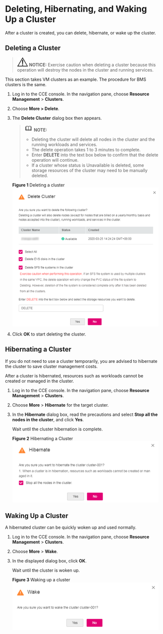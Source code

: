 # Deleting, Hibernating, and Waking Up a Cluster<a name="cce_01_0031"></a>

After a cluster is created, you can delete, hibernate, or wake up the cluster.

## Deleting a Cluster<a name="section186941617125315"></a>

>![](public_sys-resources/icon-notice.gif) **NOTICE:** 
>Exercise caution when deleting a cluster because this operation will destroy the nodes in the cluster and running services.

This section takes VM clusters as an example. The procedure for BMS clusters is the same.

1.  Log in to the CCE console. In the navigation pane, choose  **Resource Management**  \>  **Clusters**.
2.  Choose  **More \> Delete**.
3.  The  **Delete Cluster**  dialog box then appears.

    >![](public_sys-resources/icon-note.gif) **NOTE:** 
    >-   Deleting the cluster will delete all nodes in the cluster and the running workloads and services.
    >-   The delete operation takes 1 to 3 minutes to complete.
    >-   Enter  **DELETE**  into the text box below to confirm that the delete operation will continue.
    >-   If a cluster whose status is Unavailable is deleted, some storage resources of the cluster may need to be manually deleted.

    **Figure  1**  Deleting a cluster<a name="fig28752011924"></a>  
    ![](figures/deleting-a-cluster.png "deleting-a-cluster")

4.  Click  **OK**  to start deleting the cluster.

## Hibernating a Cluster<a name="section080654155210"></a>

If you do not need to use a cluster temporarily, you are advised to hibernate the cluster to save cluster management costs.

After a cluster is hibernated, resources such as workloads cannot be created or managed in the cluster.

1.  Log in to the CCE console. In the navigation pane, choose  **Resource Management**  \>  **Clusters**.
2.  Choose  **More**  \>  **Hibernate**  for the target cluster.
3.  In the  **Hibernate**  dialog box, read the precautions and select  **Stop all the nodes in the cluster**, and click  **Yes**.

    Wait until the cluster hibernation is complete.

    **Figure  2**  Hibernating a Cluster<a name="fig27367109201"></a>  
    ![](figures/hibernating-a-cluster.png "hibernating-a-cluster")


## Waking Up a Cluster<a name="section35851974575"></a>

A hibernated cluster can be quickly woken up and used normally.

1.  Log in to the CCE console. In the navigation pane, choose  **Resource Management**  \>  **Clusters**.
2.  Choose  **More**  \>  **Wake**.
3.  In the displayed dialog box, click  **OK**.

    Wait until the cluster is woken up.

    **Figure  3**  Waking up a cluster<a name="fig15105161315251"></a>  
    ![](figures/waking-up-a-cluster.png "waking-up-a-cluster")


